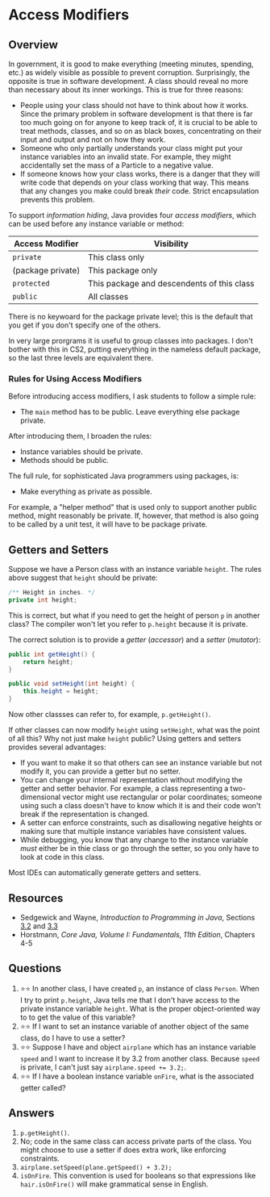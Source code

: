# Access Modifiers
## Overview
In government, it is good to make everything (meeting minutes, spending, etc.) as widely visible as possible to prevent corruption. Surprisingly, the opposite is true in software development. A class should reveal no more than necessary about its inner workings. This is true for three reasons:

* People using your class should not have to think about how it works. Since the primary problem in software development is that there is far too much going on for anyone to keep track of, it is crucial to be able to treat methods, classes, and so on as black boxes, concentrating on their input and output and not on how they work.
* Someone who only partially understands your class might put your instance variables into an invalid state. For example, they might accidentally set the mass of a Particle to a negative value.
* If someone knows how your class works, there is a danger that they will write code that depends on your class working that way. This means that any changes you make could break *their* code. Strict encapsulation prevents this problem.

To support *information hiding*, Java provides four *access modifiers*, which can be used before any instance variable or method:

| Access Modifier | Visibility |
| --- | --- |
| `private` | This class only |
| (package private) | This package only |
| `protected` | This package and descendents of this class |
| `public` | All classes |

There is no keywoard for the package private level; this is the default that you get if you don't specify one of the others.

In very large prorgrams it is useful to group classes into packages. I don't bother with this in CS2, putting everything in the nameless default package, so the last three levels are equivalent there.

### Rules for Using Access Modifiers

Before introducing access modifiers, I ask students to follow a simple rule:

* The `main` method has to be public. Leave everything else package private.

After introducing them, I broaden the rules:

* Instance variables should be private.
* Methods should be public.

The full rule, for sophisticated Java programmers using packages, is:

* Make everything as private as possible.

For example, a "helper method" that is used only to support another public method, might reasonably be private. If, however, that method is also going to be called by a unit test, it will have to be package private.

## Getters and Setters

Suppose we have a Person class with an instance variable `height`. The rules above suggest that `height` should be private:

```java
/** Height in inches. */
private int height; 
```

This is correct, but what if you need to get the height of person `p` in another class? The compiler won't let you refer to `p.height` because it is private.

The correct solution is to provide a *getter* (*accessor*) and a *setter* (*mutator*):

```java
public int getHeight() {
    return height;
}

public void setHeight(int height) {
    this.height = height;
}
```

Now other classses can refer to, for example, `p.getHeight()`.

If other classes can now modify `height` using `setHeight`, what was the point of all this? Why not just make `height` public? Using getters and setters provides several advantages:

* If you want to make it so that others can see an instance variable but not modify it, you can provide a getter but no setter.
* You can change your internal representation without modifying the getter and setter behavior. For example, a class representing a two-dimensional vector might use rectangular or polar coordinates; someone using such a class doesn't have to know which it is and their code won't break if the representation is changed.
* A setter can enforce constraints, such as disallowing negative heights or making sure that multiple instance variables have consistent values.
* While debugging, you know that any change to the instance variable *must* either be in thie class or go through the setter, so you only have to look at code in this class.

Most IDEs can automatically generate getters and setters.

## Resources
- Sedgewick and Wayne, *Introduction to Programming in Java*, Sections [3.2](https://introcs.cs.princeton.edu/java/32class/) and [3.3](https://introcs.cs.princeton.edu/java/33design/)
- Horstmann, *Core Java, Volume I: Fundamentals, 11th Edition*, Chapters 4-5

## Questions
1. :star::star: In another class, I have created `p`, an instance of class `Person`. When I try to print `p.height`, Java tells me that I don't have access to the private instance variable `height`. What is the proper object-oriented way to to get the value of this variable?
1. :star::star: If I want to set an instance variable of another object of the same class, do I have to use a setter?
1. :star::star: Suppose I have and object `airplane` which has an instance variable `speed` and I want to increase it by 3.2 from another class. Because `speed` is private, I can't just say `airplane.speed += 3.2;`.
1. :star::star: If I have a boolean instance variable `onFire`, what is the associated getter called?
## Answers
1. `p.getHeight()`.
1. No; code in the same class can access private parts of the class. You might choose to use a setter if does extra work, like enforcing constraints.
1. `airplane.setSpeed(plane.getSpeed() + 3.2);`
1. `isOnFire`. This convention is used for booleans so that expressions like `hair.isOnFire()` will make grammatical sense in English.
